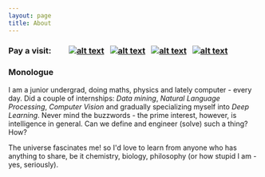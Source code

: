 ```yaml
---
layout: page
title: About
---
```

<!-- Please don't remove this: Grab your social icons from https://github.com/carlsednaoui/gitsocial -->

<!-- display the social media buttons in your README -->



### Pay a visit: &nbsp; &nbsp; &nbsp; &nbsp; [![alt text][1.1]][1] &nbsp; [![alt text][2.1]][2] &nbsp; [![alt text][3.1]][3] &nbsp; [![alt text][4.1]][4]

<!-- links to social media icons -->
<!-- no need to change these -->

<!-- icons with padding -->

[1.1]: http://i.imgur.com/CKLpgcs.png (email icon with padding)
[2.1]: http://i.imgur.com/aV59QS6.png (github icon with padding)
[3.1]: http://i.imgur.com/Q9Dr6XJ.png (linkedin icon with padding)
[4.1]: http://i.imgur.com/2amdaUm.png (resume icon with padding)

<!-- icons without padding -->

[1.2]: http://i.imgur.com/CKLpgcs.png (email icon without padding)
[2.2]: http://i.imgur.com/aV59QS6.png (github icon without padding)
[3.2]: http://i.imgur.com/Q9Dr6XJ.png (linkedin plus icon without padding)
[4.2]: http://i.imgur.com/2amdaUm.png (resume icon without padding)


<!-- links to your social media accounts -->
<!-- update these accordingly -->

[1]: mailto:thtrieu@apcs.vn
[2]: http://github.com/thtrieu/
[3]: https://linkedin.com/in/thtrieu95
[4]: http://thtrieu.github.io/resume.pdf

<!-- Please don't remove this: Grab your social icons from https://github.com/carlsednaoui/gitsocial -->




### Monologue

I am a junior undergrad, doing maths, physics and lately computer - every day. Did a couple of internships: _Data mining_, _Natural Language Processing_, _Computer Vision_ and gradually specializing myself into _Deep Learning_. Never mind the buzzwords - the prime interest, however, is intelligence in general. Can we define and engineer (solve) such a thing? How?

The universe fascinates me! so I'd love to learn from anyone who has anything to share, be it chemistry, biology, philosophy (or how stupid I am - yes, seriously). 